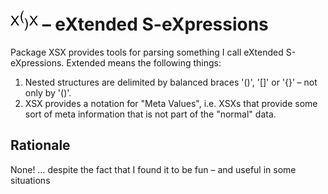 # ![XSX-Logo](doc/xsx-logo.png?raw=true) – eXtended S-eXpressions

Package XSX provides tools for parsing something I call eXtended S-eXpressions.
Extended means the following things:

1. Nested structures are delimited by balanced braces '()', '[]' or '{}’ – not only by '()'.
2. XSX provides a notation for "Meta Values", i.e. XSXs that provide some sort of meta information that is not part of the "normal" data.

## Rationale
None! … despite the fact that I found it to be fun – and useful in some situations
